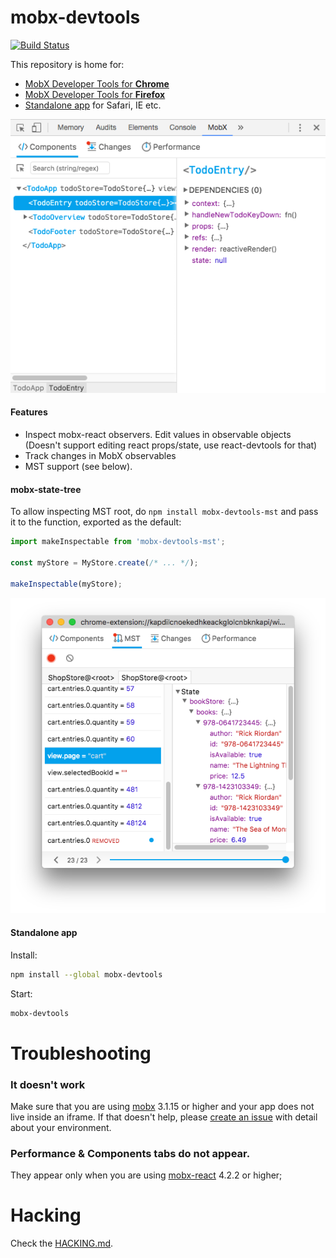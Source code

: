# mobx-devtools

[![Build Status](https://travis-ci.org/mobxjs/mobx-devtools.svg?branch=master)](https://travis-ci.org/mobxjs/mobx-devtools)

This repository is home for:
* [MobX Developer Tools for **Chrome**](https://chrome.google.com/webstore/detail/mobx-developer-tools/pfgnfdagidkfgccljigdamigbcnndkod)
* [MobX Developer Tools for **Firefox**](https://addons.mozilla.org/en-US/firefox/addon/mobx-devtools/)
* [Standalone app](#standalone-app) for Safari, IE etc. 

![MobX DevTools](preview.gif)

#### Features

* Inspect mobx-react observers. Edit values in observable objects
(Doesn't support editing react props/state, use react-devtools for that)
* Track changes in MobX observables
* MST support (see below).

#### mobx-state-tree
To allow inspecting MST root, do `npm install mobx-devtools-mst` and pass it to the function, exported as the default:
```js
import makeInspectable from 'mobx-devtools-mst';

const myStore = MyStore.create(/* ... */);

makeInspectable(myStore);
```
![MobX DevTools MST](preview-mst.png)


#### Standalone app

Install:
```sh
npm install --global mobx-devtools
```
Start: 
```sh
mobx-devtools
```


# Troubleshooting

### It doesn't work
Make sure that you are using [mobx](https://www.npmjs.com/package/mobx) 3.1.15 or higher and your app does not live inside an iframe. If that doesn't help, please [create an issue](https://github.com/mobxjs/mobx-devtools/issues/new) with detail about your environment.

### Performance & Components tabs do not appear.
They appear only when you are using [mobx-react](https://www.npmjs.com/package/mobx-react) 4.2.2 or higher;


# Hacking

Check the [HACKING.md](HACKING.md).

